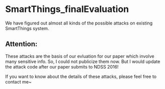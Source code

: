 # SmartThings_finalEvaluation

We have figured out almost all kinds of the possible attacks on existing SmartThings system.

## Attention:

These attacks are the basis of our evluation for our paper which involve many sensitive info. So, I could not publicize them now. But I would update the attack code after our paper submits to NDSS 2016! 

If you want to know about the details of these attacks, please feel free to contact me~


